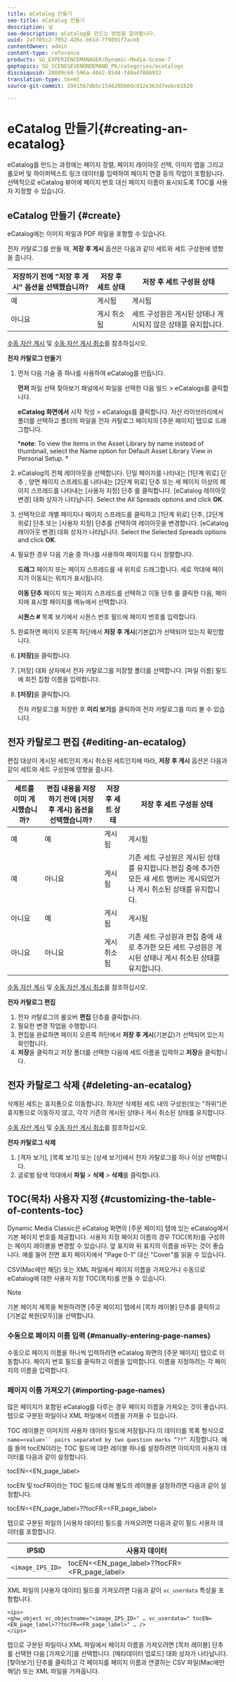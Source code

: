 ```yaml
---
title: eCatalog 만들기
seo-title: eCatalog 만들기
description: 널
seo-description: eCatalog를 만드는 방법을 알아봅니다.
uuid: 2aff05c2-7052-426c-b61d-7f9091f7ace8
contentOwner: admin
content-type: reference
products: SG_EXPERIENCEMANAGER/Dynamic-Media-Scene-7
geptopics: SG_SCENESEVENONDEMAND_PK/categories/ecatalogs
discoiquuid: 28889c60-596a-40d2-85d4-f48a4f86b932
translation-type: tm+mt
source-git-commit: 1941567db5c154620bb0dcd12e363d7eebc61b20

---
```



# eCatalog 만들기{#creating-an-ecatalog}

eCatalog를 만드는 과정에는 페이지 정렬, 페이지 레이아웃 선택, 이미지 맵을 그리고 롤오버 및 하이퍼텍스트 링크 데이터를 입력하여 페이지 연결 등의 작업이 포함됩니다. 선택적으로 eCatalog 뷰어에 페이지 번호 대신 페이지 이름이 표시되도록 TOC를 사용자 지정할 수 있습니다.

## eCatalog 만들기 {#create}

eCatalog에는 이미지 파일과 PDF 파일을 포함할 수 있습니다.

전자 카탈로그를 만들 때, **저장 후 게시** 옵션은 다음과 같이 세트와 세트 구성원에 영향을 줍니다.

| 저장하기 전에 &quot;저장 후 게시&quot; 옵션을 선택했습니까? | 저장 후 세트 상태 | 저장 후 세트 구성원 상태 |
|--- |--- |--- |
| 예 | 게시됨 | 게시됨 |
| 아니요 | 게시 취소됨 | 세트 구성원은 게시된 상태나 게시되지 않은 상태를 유지합니다. |

[수동 자산 게시](publishing-files.md#manually_publishing_assets) 및 [수동 자산 게시 취소](publishing-files.md#manually_unpublishing_assets)를 참조하십시오.

**전자 카탈로그 만들기**

1. 먼저 다음 기술 중 하나를 사용하여 eCatalog를 만듭니다.

   **먼저** 파일 선택 찾아보기 패널에서 파일을 선택한 다음 빌드 > eCatalogs를 클릭합니다.

   **eCatalog 화면에서** 시작 작성 > eCatalogs를 클릭합니다. 자산 라이브러리에서 폴더를 선택하고 폴더의 파일을 전자 카탈로그 페이지의 [주문 페이지] 탭으로 드래그합니다.

   ***note**: To view the items in the Asset Library by name instead of thumbnail, select the Name option for Default Asset Library View in Personal Setup. *

1. eCatalog의 전체 레이아웃을 선택합니다. 단일 페이지를 나타내는 [1단계 위로] 단추 , 양면 페이지 스프레드를 나타내는 [2단계 위로] 단추  또는 세 페이지 이상의 페이지 스프레드를 나타내는 [사용자 지정] 단추 를 클릭합니다. [eCatalog 레이아웃 변경] 대화 상자가 나타납니다. Select the All Spreads options and click **OK**.
1. 선택적으로 개별 페이지나 페이지 스프레드를 클릭하고 [1단계 위로] 단추, [2단계 위로] 단추 또는 [사용자 지정] 단추를 선택하여 레이아웃을 변경합니다. [eCatalog 레이아웃 변경] 대화 상자가 나타납니다. Select the Selected Spreads options and click **OK**.
1. 필요한 경우 다음 기술 중 하나를 사용하여 페이지를 다시 정렬합니다.

   **드래그** 페이지 또는 페이지 스프레드를 새 위치로 드래그합니다. 세로 막대에 페이지가 이동되는 위치가 표시됩니다.

   **이동 단추** 페이지 또는 페이지 스프레드를 선택하고 이동 단추 를 클릭한 다음, 페이지에 표시할 페이지를 메뉴에서 선택합니다.

   **시퀀스 #** 목록 보기에서 시퀀스 번호 필드에 페이지 번호를 입력합니다.

1. 완료하면 페이지 오른쪽 하단에서 **저장 후 게시**(기본값)가 선택되어 있는지 확인합니다.
1. **[저장]**&#x200B;을 클릭합니다.
1. [저장] 대화 상자에서 전자 카탈로그를 저장할 폴더를 선택합니다. [파일 이름] 필드에 회전 집합 이름을 입력합니다.
1. **[저장]**&#x200B;을 클릭합니다.

   전자 카탈로그를 저장한 후 **미리 보기**&#x200B;를 클릭하여 전자 카탈로그를 미리 볼 수 있습니다.

## 전자 카탈로그 편집 {#editing-an-ecatalog}

편집 대상이 게시된 세트인지 게시 취소된 세트인지에 따라, **저장 후 게시** 옵션은 다음과 같이 세트와 세트 구성원에 영향을 줍니다.

| 세트를 이미 게시했습니까? | 편집 내용을 저장하기 전에 [저장 후 게시] 옵션을 선택했습니까? | 저장 후 세트 상태 | 저장 후 세트 구성원 상태 |
|--- |--- |--- |--- |
| 예 | 예 | 게시됨 | 게시됨 |
| 예 | 아니요 | 게시됨 | 기존 세트 구성원은 게시된 상태를 유지합니다.편집 중에 추가한 모든 새 세트 멤버는 게시되었거나 게시 취소된 상태를 유지합니다. |
| 아니요 | 예 | 게시됨 | 게시됨 |
| 아니요 | 아니요 | 게시 취소됨 | 기존 세트 구성원과 편집 중에 새로 추가한 모든 세트 구성원은 게시된 상태나 게시 취소된 상태를 유지합니다. |

[수동 자산 게시](publishing-files.md#manually_publishing_assets) 및 [수동 자산 게시 취소](publishing-files.md#manually_unpublishing_assets)를 참조하십시오.

**전자 카탈로그 편집**

1. 전자 카탈로그의 롤오버 **편집** 단추를 클릭합니다.
1. 필요한 변경 작업을 수행합니다.
1. 편집을 완료하면 페이지 오른쪽 하단에서 **저장 후 게시**(기본값)가 선택되어 있는지 확인합니다.
1. **저장**&#x200B;을 클릭하고 저장 폴더를 선택한 다음에 세트 이름을 입력하고 **저장**&#x200B;을 클릭합니다.

## 전자 카탈로그 삭제 {#deleting-an-ecatalog}

삭제된 세트는 휴지통으로 이동합니다. 하지만 삭제된 세트 내의 구성원(또는 &quot;하위&quot;)은 휴지통으로 이동하지 않고, 각각 기존의 게시된 상태나 게시 취소된 상태를 유지합니다.

[수동 자산 게시](publishing-files.md#manually_publishing_assets) 및 [수동 자산 게시 취소](publishing-files.md#manually_unpublishing_assets)를 참조하십시오.

**전자 카탈로그 삭제**

1. [격자 보기], [목록 보기] 또는 [상세 보기]에서 전자 카탈로그를 하나 이상 선택합니다.
1. 글로벌 탐색 막대에서 **파일** > **삭제** > **삭제**&#x200B;를 클릭합니다.

## TOC(목차) 사용자 지정 {#customizing-the-table-of-contents-toc}

Dynamic Media Classic은 eCatalog 화면의 [주문 페이지] 탭에 있는 eCatalog에서 기본 페이지 번호를 제공합니다. 사용자 지정 페이지 이름의 경우 TOC(목차)를 구성하는 페이지 레이블을 변경할 수 있습니다. 앞 표지와 뒤 표지의 이름을 바꾸는 것이 좋습니다. 예를 들어 전면 표지 페이지에서 &quot;Page 0-1&quot; 대신 &quot;Cover&quot;를 읽을 수 있습니다.

CSV(Mac에만 해당) 또는 XML 파일에서 페이지 이름을 가져오거나 수동으로 eCatalog에 대한 사용자 지정 TOC(목차)를 만들 수 있습니다.

>[!NOTE]
>
>기본 페이지 제목을 복원하려면 [주문 페이지] 탭에서 [목차 레이블] 단추를 클릭하고 [기본값 복원(모두)]을 선택합니다.

### 수동으로 페이지 이름 입력 {#manually-entering-page-names}

수동으로 페이지 이름을 하나씩 입력하려면 eCatalog 화면의 [주문 페이지] 탭으로 이동합니다. 페이지 번호 필드를 클릭하고 이름을 입력합니다. 이름을 지정하려는 각 페이지의 이름을 입력합니다.

### 페이지 이름 가져오기 {#importing-page-names}

많은 페이지가 포함된 eCatalog를 다루는 경우 페이지 이름을 가져오는 것이 좋습니다. 탭으로 구분된 파일이나 XML 파일에서 이름을 가져올 수 있습니다.

TOC 레이블은 이미지의 사용자 데이터 필드에 저장됩니다.이 데이터를 목록 형식으로 `name=<value>`` pairs separated by two question marks “??” `지정합니다. 예를 들어 tocEN이라는 TOC 필드에 대한 레이블 하나를 설정하려면 이미지의 사용자 데이터를 다음과 같이 설정합니다.

tocEN=&lt;EN_page_label>

tocEN 및 tocFR이라는 TOC 필드에 대해 별도의 레이블을 설정하려면 다음과 같이 설정합니다.

tocEN=&lt;EN_page_label>??tocFR=&lt;FR_page_label>

탭으로 구분된 파일의 [사용자 데이터] 필드를 가져오려면 다음과 같이 필드 사용자 데이터를 포함합니다.

| IPSID | 사용자 데이터 |
|--- |--- |
| `<image_IPS_ID>` | tocEN=&lt;EN_page_label>??tocFR=&lt;FR_page_label> |

XML 파일의 [사용자 데이터] 필드를 가져오려면 다음과 같이 `vc_userdata` 특성을 포함합니다.

```as3
<ips> 
<ghw_object vc_objectname="<image_IPS_ID>" … vc_userdata=" tocEN=<EN_page_label>??tocFR=<FR_page_label>" … /> 
</ips>
```

탭으로 구분된 파일이나 XML 파일에서 페이지 이름을 가져오려면 [목차 레이블] 단추를 선택한 다음 [가져오기]를 선택합니다. [메타데이터 업로드] 대화 상자가 나타납니다. [찾아보기] 단추를 클릭하고 각 페이지를 페이지 이름과 연결하는 CSV 파일(Mac에만 해당) 또는 XML 파일을 가져옵니다. 
